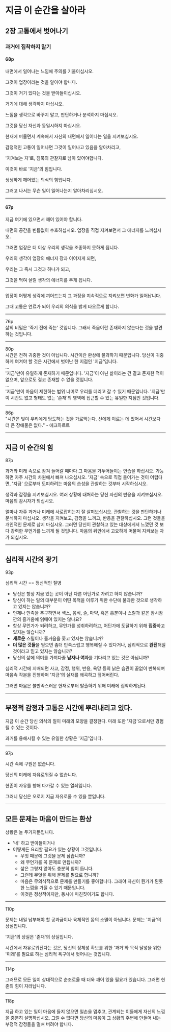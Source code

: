 # 지금 이 순간을 살아라

## 2장 고통에서 벗어나기

### 과거에 집착하지 말기

#### 68p

내면에서 일어나는 느낌에 주의를 기울이십시오.

그것이 업장이라는 것을 알아야 합니다.

그것이 거기 있다는 것을 받아들이십시오.

거기에 대해 생각하지 마십시오.

느낌을 생각으로 바꾸지 말고, 판단하거나 분석하지 마십시오.

그것을 당신 자신과 동일시하지 마십시오.

현재에 머물면서 계속해서 자신의 내면에서 일어나는 일을 지켜보십시오.

감정적인 고통이 일어나면 그것이 일어나고 있음을 알아차리고,

'지겨보는 자'로, 침묵의 관찰자로 남아 있어야합니다.

이것이 바로 '지금'의 힘입니다.

생생하게 깨어있는 의식의 힘입니다.

그러고 나서는 무슨 일이 일어나는지 알아차리십시오.

---
#### 67p

지금 여기에 있으면서 깨어 있어야 합니다.

내면의 공간을 빈틈없이 수호하십시오. 업장을 직접 지켜보면서 그 에너지를 느끼십시오.

그러면 업장은 더 이상 우리의 생각을 조종하지 못하게 됩니다.

우리의 생각이 업장의 에너지 장과 이어지게 되면,

우리는 그 즉시 그것과 하나가 되고,

그것을 먹여 살릴 생각의 에너지를 주게 됩니다.

---

업장이 어떻게 생각에 끼어드는지 그 과정을 지속적으로 지켜보면 변화가 일어납니다.

그때 고통은 연료가 되어 우리의 의식을 밝게 타오르게 합니다.

---
76p  
삶의 비밀은 '죽기 전에 죽는' 것입니다. 그래서 죽음이란 존재하지 않는다는 것을 발견하는 것입니다.

---
80p  
시간은 전혀 귀중한 것이 아닙니다. 시간이란 환상에 불과하기 때문입니다. 당신이 귀중하게 여겨야 할 것은 시간에서 벗어난 한 지점인 '지금'입니다.  
...  
'지금'만이 유일하게 존재하기 때문입니다. '지금'이 아닌 삶이라는 건 결코 존재한 적이 없으며, 앞으로도 결코 존재할 수 없을 것입니다.  
...  
'지금'만이 마음이 제한하는 범위 너머로 우리를 데리고 갈 수 있기 때문입니다. '지금'만이 시간도 없고 형태도 없는 '존재'의 영역에 접근할 수 있는 유일한 지점인 것입니다.

---
86p  
"시간은 빛이 우리에게 당도하는 것을 가로막는다. 신에게 이르는 데 있어서 시간보다 더 큰 장애물은 없다." - 에크하르트

---

## 지금 이 순간의 힘  

87p  

과거와 미래 속으로 잠겨 들어갈 때마다 그 마음을 거두어들이는 연습을 하십시오. 가능하면 자주 시간의 차원에서 빠져 나오십시오. '지금' 속으로 직접 들어가는 것이 어렵다면, '지금' 으로부터 도피하려는 마음의 습성을 관찰하는 것부터 시작하십시오.

생각과 감정을 지켜보십시오. 여러 상황에 대처하는 당신 자신의 반응을 지켜보십시오. 마음의 감시자가 되십시오.

얼마나 자주 과거나 미래에 사로잡히는지 잘 살펴보십시오. 관찰하는 것을 판단하거나 분석하지 마십시오. 생각을 지켜보고, 감정을 느끼고, 반응을 관찰하십시오. 그런 것들을 개인적인 문제로 삼지 마십시오. 그러면 당신이 관찰하고 있는 대상에게서 느꼈던 것 보다 강력한 무언가를 느끼게 될 것입니다. 마음의 뒤안에서 고요하게 머물며 지켜보는 자가 되십시오.

---

## 심리적 시간의 광기

93p

심리적 시간 == 정신적인 질병

- 당신은 항상 지금 있는 곳이 아닌 다른 어딘가로 가려고 하지 않습니까?
- 당신이 하는 일의 대부분이 어떤 목적을 이루기 위한 수단에 불과한 것으로 생각하고 있지는 않습니까?
- 언제나 만족을 추구하면서 섹스, 음식, 술, 마약, 혹은 흥분이나 스릴과 같은 잠시잠깐의 즐거움에 얽매여 있지는 않나요?
- 항상 무언가가 되려하고, 무언가를 성취하려하고, 어딘가에 도달하기 위해 **집중**하고 있지는 않습니까?
- **새로운** 스릴이나 즐거움을 좇고 있지는 않습니까?
- **더 많은 것들**을 얻으면 좀더 만족스럽고 행복해질 수 있다거나, 심리적으로 **완전**해질 것이라고 믿고 있지는 않습니까?
- 당신의 삶에 의미를 가져다줄 **남자나 여자**를 기다리고 있는 것은 아닙니까?

심리적 시간에 지배되면 사고, 감정, 행위, 반응, 욕망 등의 낡은 습관이 끝없이 반복되며 마음속 각본을 진행하며 '지금'의 실재를 왜곡하고 덮어버린다.

 그러면 마음은 불만족스러운 현재로부터 탈출하기 위해 미래에 집착하게된다.


 ---

 ## 부정적 감정과 고통은 시간에 뿌리내리고 있다.

지금 이 순간 당신 의식의 질이 미래의 모양을 결정한다. 미래 또한 '지금'으로서만 경험될 수 있는 것이다.

과거를 융해시킬 수 있는 유일한 상황은 '지금'입니다.

---

97p

시간 속에 구원은 없습니다.

당신의 미래에 자유로워질 수 없습니다.

현존이 자유를 향해 다가갈 수 있는 열쇠입니다.

그러니 당신은 오로지 지금 자유로울 수 있을 뿐입니다.

---
## 모든 문제는 마음이 만드는 환상

상황은 늘 두가지뿐입니다.

- '네' 하고 받아들이거나
- 어떻게든 요리할 필요가 있는 상황이 그것입니다.
  - 무엇 때문에 그것을 문제 삼습니까?
  - 왜 무언가를 꼭 문제로 만듭니까?
  - 삶은 그렇지 않아도 충분히 힘이 듭니다.
  - 그런데 무엇을 위해 문제를 필요로 합니까?
  - 마음은 무의식적으로 문제를 만들기를 좋아합니다. 그래야 자신이 뭔가가 된듯한 느낌을 가질 수 있기 때문입니다.
  - 이것은 정상적이지만, 동시에 미친짓이기도 합니다.

---

110p

문제는 내일 납부해야 할 공과금이나 육체적인 몸의 소멸이 아닙니다. 문제는 '지금'의 상실입니다.

'지금'의 상실은 '존재'의 상실입니다.

시간에서 자유로워진다는 것은, 당신의 정체성 확보를 위한 '과거'와 목적 달성을 위한 '미래'를 필요로 하는 심리적 욕구에서 벗어나는 것입니다.

--- 

114p

그러므로 모든 일이 상대적으로 순조로울 때 더욱 깨어 있을 필요가 있습니다. 그러면 현존의 힘이 자라납니다.

---

118p

지금 하고 있는 일이 마음에 들지 않으면 일손을 멈추고, 관계되는 이들에게 자신의 느낌을 충분히 설명하십시오. 그럴 수 없다면 당신의 마음이 그 상황의 주변에 만들어 내는 부정적 감정들을 떨쳐 버려야 합니다.